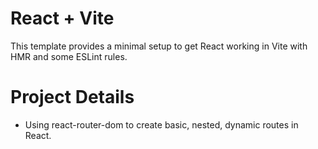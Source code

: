 # React + Vite

This template provides a minimal setup to get React working in Vite with HMR and some ESLint rules.

# Project Details

- Using react-router-dom to create basic, nested, dynamic routes in React.
